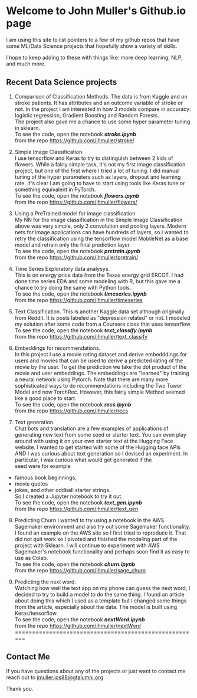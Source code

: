 # Welcome to John Muller's Github.io page

I am using this site to list pointers to a few  of my github repos
that have some ML/Data Science projects
that hopefully show a variety of skills.

I hope to keep adding to these with things like: more deep learning, NLP, and much more.


## Recent Data Science projects


1. Comparison of Classification Methods. The data is from Kaggle and on stroke patients.
 It has attributes and an outcome variable of stroke or not.
 In the project I am interested in how 3 models compare in accuracy:
     logistic regression, Gradient Boosting and Random Forests.  
The project also gave me a chance to use some hyper parameter tuning in sklearn.  
 To see the code, open the notebook ***stroke.ipynb***  
from the repo https://github.com/jhmuller/stroke/

2. Simple Image Classification.   
 I use tensorflow and Keras to try to distinguish between 2 kids of flowers.
 While a fairly simple task, it's not my first image
 classification project,  but one of the first where I tried a lot of tuning.
 I did manual tuning of the hyper parameters such as layers, dropout and learning rate.
It's clear I am going to have to start using tools like Keras tune or
something equivalent in PyTorch.   
To see the code, open the notebook ***flowers.ipynb***   
 from the repo https://github.com/jhmuller/flowers/

3. Using a PreTrained model for image classification  
My NN for the image classification in the Simple Image Classification above
was very simple,  only 2 convolution and pooling layers.
Modern nets for image applications can have hundreds of layers,
so I wanted to retry the classification using the tensorflow
model MobileNet as a base model and retrain only the final
prediction layer.  
To see the code, open the notebook ***pretrain.ipynb***   
 from the repo https://github.com/jhmuller/pretrain/


4. Time Series Exploratory data analysys.  
This is on energy price data from the Texas energy grid ERCOT.
I had done time series EDA and some modeling with R,
but this gave me a chance to try doing the same with Python tools.  
To see the code, open the notebook ***timeseries.ipynb***  
 from the repo https://github.com/jhmuller/timeseries

5. Text Classification.
This is another Kaggle data set although originally from Reddit.
It is posts labeled as "depression related" or not.
I modeled my solution after some code from a Coursera class that uses tensorflow.  
To see the code, open the notebook ***text_classify.ipynb***  
  from the repo  https://github.com/jhmuller/text_classify

6. Embeddings for recommendations.  
In this project I use a movie rating dataset and derive embedddings
 for users and movies that can be used to derive a predicted
 rating of the movie by the user.  To get the prediction we take
 the dot product of the movie and user embeddings.
 The embeddings are "learned" by training a neural network using Pytorch.
 Note that there are many more sophisticated ways to do recommendations including
   the Two Tower Model and now TorchRec.  However, this fairly simple Method
   seemed like a good place to start.  
 To see the code, open the notebook ***recs.ipynb***  
  from the repo https://github.com/jhmuller/recs

7. Text generation.  
Chat bots and translation are a few examples of applications
of generating new text from some seed or starter text.
You can even play around with using it on your own starter
text at the Hugging Face website.
I wanted to get started with some of the Hugging face APIs AND I was
curious about text generation so I devised an experiment.
In particular, I was curious what would get generated if the   
seed were for example
* famous book beginnings,
* movie quotes
* jokes, and other oddball starter strings.  
So I created a Jupyter notebook to try it out.  
To see the code, open the notebook ***text_gen.ipynb***  
 from the repo https://github.com/jhmuller/text_gen


8. Predicting Churn
I wanted to try using a notebook in the AWS Sagemaker environment
and also try out some Sagemaker functionality.
I found an example on the AWS site so I first tried to reproduce it.
That did not quit work so I pivoted and finished the modeling part
of the project with Sklearn.
I will continue to experiment with AWS Sagemaker's notebook functionality
and perhaps soon find it as easy to use as Colab.  
To see the code, open the notebook ***churn.ipynb***  
 from the repo https://github.com/jhmuller/sage_churn


9. Predicting the next word.  
Watching how well the text app on my phone can guess the next word,
I decided to try to build a model to do the same thing.
I found an article about doing this which I used as a template
but I changed some things from the article, especially about the data.
The model is built using Keras/tensorflow.  
To see the code, open the notebook ***nextWord.ipynb***  
  from the repo https://github.com/jhmuller/nextWord
======================================================

## Contact Me
If you have questions about any of the projects or just want to contact me  
reach out to jmuller.ics88@gtalumni.org

Thank you.
